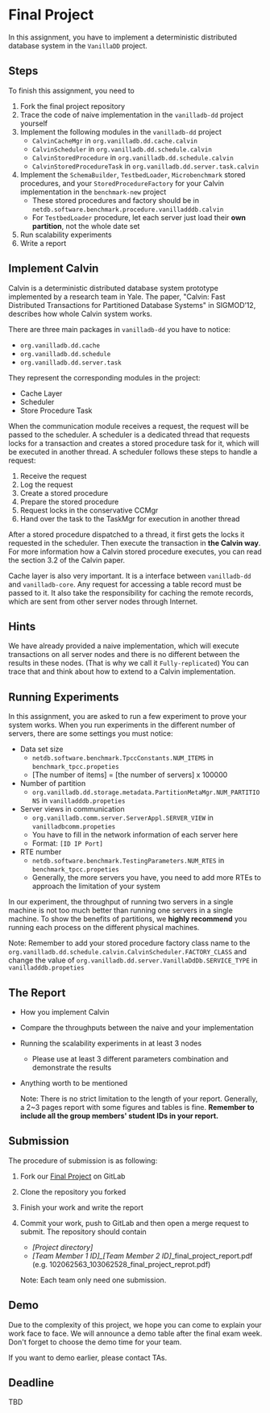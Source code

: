 # Final Project
In this assignment, you have to implement a deterministic distributed database system in the `VanillaDD` project.

## Steps
To finish this assignment, you need to

1. Fork the final project repository
2. Trace the code of naive implementation in the `vanilladb-dd` project yourself
3. Implement the following modules in the `vanilladb-dd` project
    - `CalvinCacheMgr` in `org.vanilladb.dd.cache.calvin`
    - `CalvinScheduler` in `org.vanilladb.dd.schedule.calvin`
    - `CalvinStoredProcedure` in `org.vanilladb.dd.schedule.calvin`
    - `CalvinStoredProcedureTask` in `org.vanilladb.dd.server.task.calvin`
4. Implement the `SchemaBuilder`, `TestbedLoader`, `Microbenchmark` stored procedures, and your `StoredProcedureFactory` for your Calvin implementation in the `benchmark-new` project
    - These stored procedures and factory should be in `netdb.software.benchmark.procedure.vanilladddb.calvin`
    - For `TestbedLoader` procedure, let each server just load their **own partition**, not the whole date set
5. Run scalability experiments
6. Write a report

## Implement Calvin

Calvin is a deterministic distributed database system prototype implemented by a research team in Yale. The paper, "Calvin: Fast Distributed Transactions for Partitioned Database Systems" in SIGMOD’12, describes how whole Calvin system works.

There are three main packages in `vanilladb-dd` you have to notice:
- `org.vanilladb.dd.cache`
- `org.vanilladb.dd.schedule`
- `org.vanilladb.dd.server.task`

They represent the corresponding modules in the project:
- Cache Layer
- Scheduler
- Store Procedure Task

When the communication module receives a request, the request will be passed to the scheduler. A scheduler is a dedicated thread that requests locks for a transaction and creates a stored procedure task for it, which will be executed in another thread. A scheduler follows these steps to handle a request:

1. Receive the request
2. Log the request
3. Create a stored procedure
4. Prepare the stored procedure
5. Request locks in the conservative CCMgr
6. Hand over the task to the TaskMgr for execution in another thread

After a stored procedure dispatched to a thread, it first gets the locks it requested in the scheduler. Then execute the transaction in **the Calvin way**. For more information how a Calvin stored procedure executes, you can read the section 3.2 of the Calvin paper.

Cache layer is also very important. It is a interface between `vanilladb-dd` and `vanilladb-core`. Any request for accessing a table record must be passed to it. It also take the responsibility for caching the remote records, which are sent from other server nodes through Internet.

## Hints

We have already provided a naive implementation, which will execute transactions on all server nodes and there is no different between the results in these nodes. (That is why we call it `Fully-replicated`) You can trace that and think about how to extend to a Calvin implementation.

## Running Experiments

In this assignment, you are asked to run a few experiment to prove your system works. When you run experiments in the different number of servers, there are some settings you must notice:

- Data set size
    - `netdb.software.benchmark.TpccConstants.NUM_ITEMS` in `benchmark_tpcc.propeties`
    - [The number of items] = [the number of servers] x 100000
- Number of partition
    - `org.vanilladb.dd.storage.metadata.PartitionMetaMgr.NUM_PARTITIONS` in `vanilladddb.propeties`
- Server views in communication
    - `org.vanilladb.comm.server.ServerAppl.SERVER_VIEW` in `vanilladbcomm.propeties`
    - You have to fill in the network information of each server here
    - Format: `[ID IP Port]`
- RTE number
    - `netdb.software.benchmark.TestingParameters.NUM_RTES` in `benchmark_tpcc.propeties`
    - Generally, the more servers you have, you need to add more RTEs to approach the limitation of your system

In our experiment, the throughput of running two servers in a single machine is not too much better than running one servers in a single machine. To show the benefits of partitions, we **highly recommend** you running each process on the different physical machines.

Note: Remember to add your stored procedure factory class name to the `org.vanilladb.dd.schedule.calvin.CalvinScheduler.FACTORY_CLASS` and change the value of `org.vanilladb.dd.server.VanillaDdDb.SERVICE_TYPE` in `vanilladddb.propeties`

## The Report

- How you implement Calvin
- Compare the throughputs between the naive and your implementation
- Running the scalability experiments in at least 3 nodes
    - Please use at least 3 different parameters combination and demonstrate the results
- Anything worth to be mentioned

	Note: There is no strict limitation to the length of your report. Generally, a 2~3 pages report with some figures and tables is fine. **Remember to include all the group members' student IDs in your report.**

## Submission

The procedure of submission is as following:

1. Fork our [Final Project](http://shwu10.cs.nthu.edu.tw/2015-cloud-database/final-project) on GitLab
2. Clone the repository you forked
3. Finish your work and write the report
4. Commit your work, push to GitLab and then open a merge request to submit. The repository should contain
	- *[Project directory]*
	- *[Team Member 1 ID]_[Team Member 2 ID]*_final_project_report.pdf (e.g. 102062563_103062528_final_project_reprot.pdf)

    Note: Each team only need one submission.

## Demo

Due to the complexity of this project, we hope you can come to explain your work face to face. We will announce a demo table after the final exam week. Don't forget to choose the demo time for your team.

If you want to demo earlier, please contact TAs.

## Deadline

TBD
